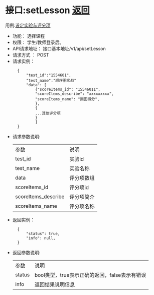 # 接口:setLesson [返回][1]

用例:[设定实验与评分项][2]

<ul>
<li>功能： 选择课程</li>
<li>权限： 学生/教师登录后。</li>
<li>API请求地址： 接口基本地址/v1/api/setLesson</li>
<li>请求方式 ： POST</li>
<li>请求实例：</li>


```
  {
      "test_id":"1554601",
      "test_name":"顺序图实战"
      "data": [
          {"scoreItems_id": "15546011",
          "scoreItems_describe": "xxxxxxxxx",
          "scoreItems_name": "画图得分",
          },
          {
          ...其他评分项
          }   
          ]
  }
```

<li>请求参数说明:</li>
    <table>
        <tr>
            <td>参数</td>   
            <td>说明</td>
        </tr>
        <tr>
            <td>test_id</td>
            <td>实验id</td>
        </tr>
        <tr>
            <td>test_name</td>
            <td>实验名称</td>
        </tr>
        <tr>
            <td>data</td>
            <td>评分项数组</td>
        </tr>
        <tr>
            <td>scoreItems_id</td>
            <td>评分项id</td>
        </tr>
        <tr>
            <td>scoreItems_describe</td>
            <td>评分项简介</td>
        </tr>
        <tr>
            <td>scoreItems_name</td>
            <td>评分项名称</td>
        </tr>
    </table>

<li>返回实例：</li>

```
  { 
      "status": true,
      "info": null,    
  }
```

<li>返回参数说明:</li>
    <table>
        <tr>
            <td>参数</td>   
            <td>说明</td>
        </tr>
        <tr>
            <td>status</td>
            <td>bool类型，true表示正确的返回，false表示有错误</td>
        </tr>
        <tr>
            <td>info</td>
            <td>返回结果说明信息</td>
        </tr>
    </table>
</ul>

[1]: https://github.com/mzy1997/is_analysis/blob/master/test6/README.md    "返回" 
[2]: https://github.com/mzy1997/is_analysis/blob/master/test6/用例/设定实验与评分项.md    "设定实验与评分项" 